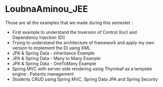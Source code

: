 # LoubnaAminou_JEE

Those are all the examples that we made during this semester :
<ul>
  <li>First example to understand the Inversion of Control (Ioc) and Dependency Injection (DI) 
    <a href="https://github.com/loubnaAminou/LoubnaAminou_JEE/tree/main/InversionControl"></a>
  </li>
  <li>Trying to understand the architecture of framework and apply my own version to implement the DI using XML
    <a href="https://github.com/loubnaAminou/LoubnaAminou_JEE/tree/main/IoC_Framework"></a>
  </li>
  <li>JPA & Spring Data - inheritance Example
    <a href="https://github.com/loubnaAminou/LoubnaAminou_JEE/tree/main/JPA_Hibernate_SpringData/Inheritance"></a>
  </li>
  <li>JPA & Spring Data - Many to Many Example 
    <a href="https://github.com/loubnaAminou/LoubnaAminou_JEE/tree/main/JPA_Hibernate_SpringData/ManyToMany"></a>
  </li>
  <li>JPA & Spring Data - OneToMany Example 
    <a href="https://github.com/loubnaAminou/LoubnaAminou_JEE/tree/main/JPA_Hibernate_SpringData/OneToMany"></a>
  </li>
  <li>Spring MVC with server-side rendering using Thymleaf as a template engine : Patients management
    <a href="https://github.com/loubnaAminou/LoubnaAminou_JEE/tree/main/PatientCRUD"></a>
  </li>
  <li>Students CRUD using Spring MVC, Spring Data JPA and Spring Security 
    <a href="https://github.com/loubnaAminou/LoubnaAminou_JEE/tree/main/students_mgmt"></a>
  </li>
  
</ul>
